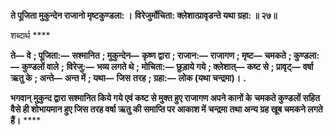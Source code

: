 **ते पूजिता मुकुन्देन राजानो मृष्टकुण्डला: ।** **विरेजुर्मोचिता: क्लेशात्प्रावृडन्ते यथा ग्रहा: ॥ २७॥** 

शब्दार्थ **** 

**ते—** **वे** **; पूजिता:—** **सश्मानित** **; मुकुन्देन—** **कृष्ण द्वारा** **; राजान:—** **राजागण** **; मृष्ट—** **चमकते** **; कुण्डला:—** **कुण्डलों वाले** **;** **विरेजु:—** **भव्य लगते थे** **; मोचिता:—** **छुड़ाये गये** **; क्लेशात्—** **कष्ट से** **; प्रावृट्—** **वर्षा ऋतु के** **; अन्ते—** **अन्त में** **; यथा—** **जिस** **तरह** **; ग्रहा:—** **लोक (यथा चन्द्रमा)।** **.** 

**भगवान् मुकुन्द द्वारा सश्मानित किये गये एवं कष्ट से मुक्त हुए राजागण अपने कानों के** **चमकते कुण्डलों सहित वैसे ही शोभायमान हुए जिस तरह वर्षा ऋतु की समाप्ति पर आकाश में** **चन्द्रमा तथा अन्य ग्रह खूब चमकने लगते हैं।** **** 